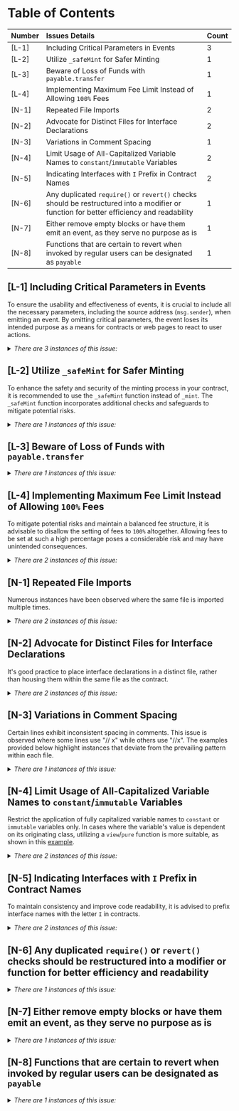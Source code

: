 # Table of Contents
| Number | Issues Details                                                                                         | Count |
| :----- | :----------------------------------------------------------------------------------------------------- | :---- |
| [L-1] | Including Critical Parameters in Events | 3 |
| [L-2] | Utilize `_safeMint` for Safer Minting | 1 |
| [L-3] | Beware of Loss of Funds with `payable.transfer` | 1 |
| [L-4] | Implementing Maximum Fee Limit Instead of Allowing `100%` Fees | 1 |
| [N-1] | Repeated File Imports | 2 |
| [N-2] | Advocate for Distinct Files for Interface Declarations | 2 |
| [N-3] | Variations in Comment Spacing | 1 |
| [N-4] | Limit Usage of All-Capitalized Variable Names to `constant`/`immutable` Variables | 2 |
| [N-5] | Indicating Interfaces with `I` Prefix in Contract Names | 2 |
| [N-6] | Any duplicated `require()` or `revert()` checks should be restructured into a modifier or function for better efficiency and readability | 1 |
| [N-7] | Either remove empty blocks or have them emit an event, as they serve no purpose as is | 1 |
| [N-8] | Functions that are certain to revert when invoked by regular users can be designated as `payable` | 1 |

## [L-1]</a><a name="L-1"> Including Critical Parameters in Events

To ensure the usability and effectiveness of events, it is crucial to include all the necessary parameters, including the source address (`msg.sender`), when emitting an event. By omitting critical parameters, the event loses its intended purpose as a means for contracts or web pages to react to user actions.

<details>
<summary><i>There are 3 instances of this issue:</i></summary>

```solidity
File: OptionsPositionManager.sol
emit LiquidatePosition(user, debtAsset, debt, amt0 - amts[0], amt1 - amts[1]);
```

```solidity
File: TokenisableRange.sol
emit InitTR(address(asset0), address(asset1), startX10, endX10);
```

```solidity
File: OptionsPositionManager.sol
emit ClosePosition(user, debtAsset, debt, amt0, amt1);
```
</details>



## [L-2]</a><a name="L-2"> Utilize `_safeMint` for Safer Minting

To enhance the safety and security of the minting process in your contract, it is recommended to use the `_safeMint` function instead of `_mint`. The `_safeMint` function incorporates additional checks and safeguards to mitigate potential risks.

<details>
<summary><i>There are 1 instances of this issue:</i></summary>

```solidity
File: GeVault.sol
_mint(msg.sender, liquidity);
```
</details>



## [L-3]</a><a name="L-3"> Beware of Loss of Funds with `payable.transfer`

<details>
<summary><i>There are 1 instances of this issue:</i></summary>

```solidity
File: GeVault.sol
payable(msg.sender).transfer(bal);
```
</details>



## [L-4]</a><a name="L-4"> Implementing Maximum Fee Limit Instead of Allowing `100%` Fees

To mitigate potential risks and maintain a balanced fee structure, it is advisable to disallow the setting of fees to `100%` altogether. Allowing fees to be set at such a high percentage poses a considerable risk and may have unintended consequences.

<details>
<summary><i>There are 2 instances of this issue:</i></summary>

```solidity
File: GeVault.sol
function setBaseFee(
```

</details>



## [N-1]</a><a name="N-1"> Repeated File Imports

Numerous instances have been observed where the same file is imported multiple times.

<details>
<summary><i>There are 2 instances of this issue:</i></summary>

```solidity
File: RangeManager.sol
import "./openzeppelin-solidity/contracts/token/ERC20/utils/SafeERC20.sol";
```

```solidity
File: TokenisableRange.sol
import "../interfaces/IAaveOracle.sol";
```
</details>



## [N-2]</a><a name="N-2"> Advocate for Distinct Files for Interface Declarations

It's good practice to place interface declarations in a distinct file, rather than housing them within the same file as the contract.

<details>
<summary><i>There are 2 instances of this issue:</i></summary>

```solidity
File: LPOracle.sol
interface UniswapV2Pair {
```

```solidity
File: LPOracle.sol
interface IERC20 {
```

```solidity
File: V3Proxy.sol
interface ISwapRouter {
```

```solidity
File: V3Proxy.sol
interface IQuoter {
```

```solidity
File: V3Proxy.sol
interface IWETH9 is IERC20 {
```
</details>



## [N-3]</a><a name="N-3"> Variations in Comment Spacing

Certain lines exhibit inconsistent spacing in comments. This issue is observed where some lines use "// x" while others use "//x". The examples provided below highlight instances that deviate from the prevailing pattern within each file.

<details>
<summary><i>There are 1 instances of this issue:</i></summary>

```solidity
File: OptionsPositionManager.sol
{ //localize vars
```
</details>



## [N-4]</a><a name="N-4"> Limit Usage of All-Capitalized Variable Names to `constant`/`immutable` Variables

Restrict the application of fully capitalized variable names to `constant` or `immutable` variables only. In cases where the variable's value is dependent on its originating class, utilizing a `view`/`pure` function is more suitable, as shown in this <a href="https://github.com/OpenZeppelin/openzeppelin-contracts/blob/76eee35971c2541585e05cbf258510dda7b2fbc6/contracts/token/ERC20/extensions/draft-IERC20Permit.sol#L59">example</a>.

<details>
<summary><i>There are 2 instances of this issue:</i></summary>

```solidity
File: PositionManager.sol
ILendingPoolAddressesProvider public ADDRESSES_PROVIDER; // IFlashLoanReceiver  requirement
```

```solidity
File: PositionManager.sol
ILendingPool public LENDING_POOL; // IFlashLoanReceiver  requirement
```

```solidity
File: PositionManager.sol
RoeRouter public ROEROUTER;
```

```solidity
File: GeVault.sol
IWETH public WETH;
```
</details>



## [N-5]</a><a name="N-5"> Indicating Interfaces with `I` Prefix in Contract Names

To maintain consistency and improve code readability, it is advised to prefix interface names with the letter `I` in contracts.

<details>
<summary><i>There are 2 instances of this issue:</i></summary>

```solidity
File: LPOracle.sol
interface UniswapV2Pair {
```

```solidity
File: OptionsPositionManager.sol
interface  AmountsRouter {
```
</details>



## [N-6]</a><a name="N-6"> Any duplicated `require()` or `revert()` checks should be restructured into a modifier or function for better efficiency and readability

<details>
<summary><i>There are 1 instances of this issue:</i></summary>

```solidity
File: V3Proxy.sol
require(path.length == 2, "Direct swap only");
require(path.length == 2, "Direct swap only");
require(path.length == 2, "Direct swap only");
require(path.length == 2, "Direct swap only");
require(path.length == 2, "Direct swap only");
require(path.length == 2, "Direct swap only");
require(path.length == 2, "Direct swap only");
require(path.length == 2, "Direct swap only");
```
</details>



## [N-7]</a><a name="N-7"> Either remove empty blocks or have them emit an event, as they serve no purpose as is

<details>
<summary><i>There are 1 instances of this issue:</i></summary>

```solidity
File: OptionsPositionManager.sol
constructor (address roerouter) PositionManager(roerouter) {}
```
</details>



## [N-8]</a><a name="N-8"> Functions that are certain to revert when invoked by regular users can be designated as `payable`

<details>
<summary><i>There are 1 instances of this issue:</i></summary>

```solidity
File: V3Proxy.sol
function emergencyWithdraw(ERC20 token) onlyOwner external {
```
</details>
